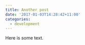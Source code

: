 ```yaml
---
title: Another post
date: '2017-01-03T14:28:42+11:00'
categories:
  - development
---
```

Here is some text.